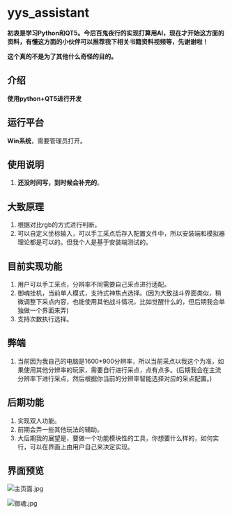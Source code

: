 # yys_assistant

**初衷是学习Python和QT5。今后百鬼夜行的实现打算用AI，现在才开始这方面的资料，有懂这方面的小伙伴可以推荐我下相关书籍资料视频等，先谢谢啦！**

**这个真的不是为了其他什么奇怪的目的。**

## 介绍

**使用python+QT5进行开发**


## 运行平台

**Win系统**，需要管理员打开。

## 使用说明

1. **还没时间写，到时候会补充的**。

## 大致原理

1. 根据对比rgb的方式进行判断。
2. 可以自定义坐标输入，可以手工采点后存入配置文件中，所以安装端和模拟器理论都是可以的。但我个人是基于安装端测试的。

## 目前实现功能

1. 用户可以手工采点，分辨率不同需要自己采点进行适配。
2. 御魂挂机，当前单人模式，支持式神焦点选择。(因为大致战斗界面类似，稍微调整下采点内容，也能使用其他战斗情况，比如觉醒什么的，但后期我会单独做一个界面来弄)
3. 支持次数执行选择。

## 弊端

1. 当前因为我自己的电脑是1600*900分辨率，所以当前采点以我这个为准，如果使用其他分辨率的玩家，需要自行进行采点，点有点多。(后期我会在主流分辨率下进行采点，然后根据你当前的分辨率智能选择对应的采点配置。)


## 后期功能

1. 实现双人功能。
2. 前期会弄一些其他玩法的辅助。
3. 大后期我的展望是，要做一个功能模块性的工具，你想要什么样的，如何实行，可以在界面上由用户自己来决定实现。

## 界面预览

![主页面.jpg](http://ww1.sinaimg.cn/large/928c665cgy1gaalwhx2iej207g0edjrp.jpg)

![御魂.jpg](http://ww1.sinaimg.cn/large/928c665cgy1gaalwait1qj207g0edgm0.jpg)


